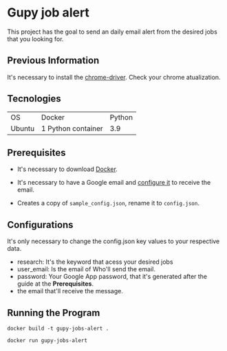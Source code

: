 # Gupy job alert

This project has the goal to send an daily email alert from the desired jobs that you looking for.

## Previous Information
It's necessary to install the [chrome-driver](https://chromedriver.chromium.org/downloads). Check your chrome atualization.

## Tecnologies
  <table>
    <tr>
      <td>OS</td>
      <td>Docker</td>
      <td>Python</td>
    </tr>
      <tr>
      <td>Ubuntu</td>
      <td>1 Python container</td>
      <td>3.9</td>
    </tr>
  </table>

## Prerequisites
- It's necessary to download [Docker](https://docs.docker.com/engine/install/ubuntu/).

- It's necessary to have a Google email and [configure it](https://support.google.com/accounts/answer/185833?hl=en) to receive the email.

- Creates a copy of `sample_config.json`, rename it to `config.json`.

## Configurations

It's only necessary to change the config.json key values to your respective data.

- research: It's the keyword that acess your desired jobs
- user_email: Is the email of Who'll send the email.
- password: Your Google App password, that it's generated after the guide at the **Prerequisites**.
- the email that'll receive the message.

## Running the Program

```
docker build -t gupy-jobs-alert .
```
```
docker run gupy-jobs-alert
```